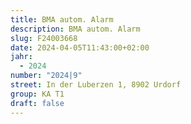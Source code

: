 ```yaml
---
title: BMA autom. Alarm
description: BMA autom. Alarm
slug: F24003668
date: 2024-04-05T11:43:00+02:00
jahr:
  - 2024
number: "2024|9"
street: In der Luberzen 1, 8902 Urdorf
group: KA T1
draft: false
---
```

